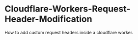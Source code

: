 # Cloudflare-Workers-Request-Header-Modification
How to add custom request headers inside a cloudflare worker.
